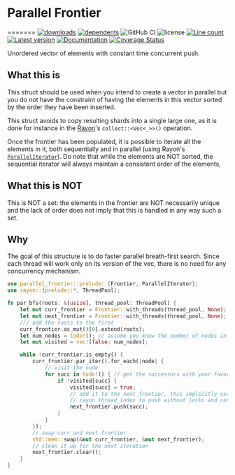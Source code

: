 # Parallel Frontier
=======
[![downloads](https://img.shields.io/crates/d/parallel_frontier)](https://crates.io/crates/parallel_frontier)
[![dependents](https://img.shields.io/librariesio/dependents/cargo/parallel_frontier)](https://crates.io/crates/parallel_frontier/reverse_dependencies)
![GitHub CI](https://github.com/zommiommy/parallel_frontier/actions/workflows/rust.yml/badge.svg)
![license](https://img.shields.io/crates/l/parallel_frontier)
[![Line count](https://tokei.rs/b1/github/zommiommy/parallel_frontier)](https://github.com/zommiommy/parallel_frontier)
[![Latest version](https://img.shields.io/crates/v/parallel_frontier.svg)](https://crates.io/crates/parallel_frontier)
[![Documentation](https://docs.rs/parallel_frontier/badge.svg)](https://docs.rs/parallel_frontier)
[![Coverage Status](https://coveralls.io/repos/github/zommiommy/parallel_frontier/badge.svg?branch=main)](https://coveralls.io/github/zommiommy/parallel_frontier?branch=main)

Unordered vector of elements with constant time concurrent push.

## What this is

This struct should be used when you intend to create a vector in parallel but you
do not have the constraint of having the elements in this vector sorted by the
order they have been inserted.

This struct avoids to copy resulting shards into a single large one,
as it is done for instance in the [Rayon](https://docs.rs/rayon/latest/rayon/)'s `collect::<Vec<_>>()`
operation.

Once the frontier has been populated, it is possible to iterate all the elements in it,
both sequentially and in parallel (using Rayon's [`ParallelIterator`](https://docs.rs/rayon/latest/rayon/iter/trait.ParallelIterator.html)). 
Do note that while the elements are NOT sorted, the sequential iterator
will always maintain a consistent order of the elements,

## What this is NOT
This is NOT a set: the elements in the frontier are NOT necessarily unique and
the lack of order does not imply that this is handled in any way such a set.

## Why

The goal of this structure is to do faster parallel breath-first search.
Since each thread will work only on its version of the vec, there is no need
for any concurrency mechanism.

```rust
use parallel_frontier::prelude::{Frontier, ParallelIterator};
use rayon::{prelude::*, ThreadPool};

fn par_bfs(roots: &[usize], thread_pool: ThreadPool) {
    let mut curr_frontier = Frontier::with_threads(thread_pool, None);
    let mut next_frontier = Frontier::with_threads(thread_pool, None);
    /// add the roots to the first 
    curr_frontier.as_mut()[0].extend(roots);
    let num_nodes = todo!(); // assume you know the number of nodes in the graph
    let mut visited = vec![false; num_nodes];

    while !curr_frontier.is_empty() {
        curr_frontier.par_iter().for_each(|node| {
            // visit the node
            for succ in todo!() { // get the successors with your favorite graph impl
                if !visited[succ] {
                    visited[succ] = true;
                    // add it to the next_frontier, this implicitly uses
                    // rayon thread_index to push without locks and contentions
                    next_frontier.push(succ);
                }
            }
        });
        // swap curr and next frontier
        std::mem::swap(&mut curr_frontier, &mut next_frontier);
        // clean it up for the next iteration
        next_frontier.clear();
    }
}
```